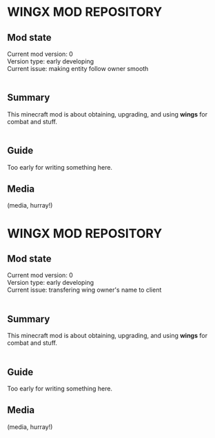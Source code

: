 <h1>WINGX MOD REPOSITORY</h1>
<h2>Mod state</h2>
Current mod version: 0<br>
Version type: early developing<br>
  Current issue: making entity follow owner smooth<br><br>
  
<h2>Summary</h2>
This minecraft mod is about obtaining, upgrading, and using <b>wings</b> for combat and stuff.<br><br>

<h2>Guide</h2>
Too early for writing something here.

<h2>Media</h2>
(media, hurray!)
<h1>WINGX MOD REPOSITORY</h1>
<h2>Mod state</h2>
Current mod version: 0<br>
Version type: early developing<br>
  Current issue: transfering wing owner's name to client<br><br>
  
<h2>Summary</h2>
This minecraft mod is about obtaining, upgrading, and using <b>wings</b> for combat and stuff.<br><br>

<h2>Guide</h2>
Too early for writing something here.

<h2>Media</h2>
(media, hurray!)
